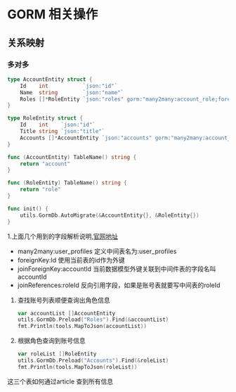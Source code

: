# GORM 相关操作


## 关系映射


### 多对多

~~~go
type AccountEntity struct {
	Id    int           `json:"id"`
	Name  string        `json:"name"`
	Roles []*RoleEntity `json:"roles" gorm:"many2many:account_role;foreignKey:Id;joinForeignKey:accountId;joinReferences:roleId;"`
}

type RoleEntity struct {
	Id    int    `json:"id"`
	Title string `json:"title"`
	Accounts []*AccountEntity `json:"accounts" gorm:"many2many:account_role;foreignKey:Id;joinForeignKey:roleId;joinReferences:accountId"`
}

func (AccountEntity) TableName() string {
	return "account"
}

func (RoleEntity) TableName() string {
	return "role"
}

func init() {
	utils.GormDb.AutoMigrate(&AccountEntity{}, &RoleEntity{})
}

~~~

1.上面几个用到的字段解析说明,[官网地址](https://gorm.io/zh_CN/docs/associations.html#%E5%85%B3%E8%81%94%E6%A0%87%E7%AD%BE)

- many2many:user_profiles 定义中间表名为:user_profiles
- foreignKey:Id 使用当前表的id作为外键
- joinForeignKey:accountId 当前数据模型外键关联到中间件表的字段名叫accountId
- joinReferences:roleId 反向引用字段，如果是账号表就要写中间表的roleId
  
1. 查找账号列表顺便查询出角色信息
   
   ~~~go
   var accountList []AccountEntity
   utils.GormDb.Preload("Roles").Find(&accountList)
   fmt.Println(tools.MapToJson(accountList))
   ~~~

2. 根据角色查询到账号信息
   ~~~go
   var roleList []RoleEntity
   utils.GormDb.Preload("Accounts").Find(&roleList)
   fmt.Println(tools.MapToJson(roleList))
   ~~~


 这三个表如何通过article 查到所有信息
